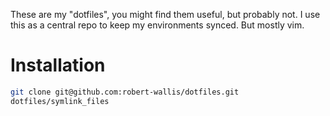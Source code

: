 These are my "dotfiles", you might find them useful, but probably not.
I use this as a central repo to keep my environments synced.  But mostly vim.

# Installation
```bash
git clone git@github.com:robert-wallis/dotfiles.git
dotfiles/symlink_files
```
